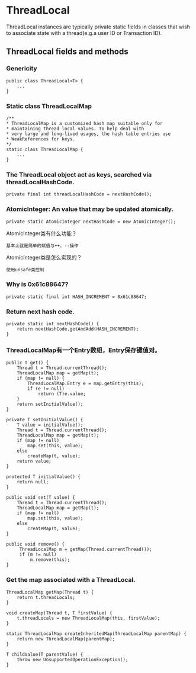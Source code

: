 # ThreadLocal
ThreadLocal instances are typically private static fields in classes that wish to associate state with a  thread(e.g.a user ID or Transaction ID).

## ThreadLocal fields and methods

### Genericity

	public class ThreadLocal<T> {
		...
	}

### Static class ThreadLocalMap

	/**
    * ThreadLocalMap is a customized hash map suitable only for
    * maintaining thread local values. To help deal with
    * very large and long-lived usages, the hash table entries use
    * WeakReferences for keys.
    */
	static class ThreadLocalMap {
	    ...
	}
	
### The ThreadLocal object act as keys, searched via threadLocalHashCode.
	private final int threadLocalHashCode = nextHashCode();
	
### AtomicInteger: An value that may be updated atomically.

	private static AtomicInteger nextHashCode = new AtomicInteger();
	
AtomicInteger类有什么功能？

	基本上就是简单的赋值与++、--操作

AtomicInteger类是怎么实现的？

	使用unsafe类控制

### Why is 0x61c88647?
	private static final int HASH_INCREMENT = 0x61c88647;
	
### Return next hash code.
	private static int nextHashCode() {
		return nextHashCode.getAndAdd(HASH_INCREMENT);
    }

### ThreadLocalMap有一个Entry数组，Entry保存键值对。
	public T get() {
        Thread t = Thread.currentThread();
        ThreadLocalMap map = getMap(t);
        if (map != null) {
            ThreadLocalMap.Entry e = map.getEntry(this);
            if (e != null)
                return (T)e.value;
        }
        return setInitialValue();
    }
	
	private T setInitialValue() {
        T value = initialValue();
        Thread t = Thread.currentThread();
        ThreadLocalMap map = getMap(t);
        if (map != null)
            map.set(this, value);
        else
            createMap(t, value);
        return value;
    }
	
	protected T initialValue() {
        return null;
    }
	
	public void set(T value) {
        Thread t = Thread.currentThread();
        ThreadLocalMap map = getMap(t);
        if (map != null)
            map.set(this, value);
        else
            createMap(t, value);
    }
	
	public void remove() {
         ThreadLocalMap m = getMap(Thread.currentThread());
         if (m != null)
             m.remove(this);
    }

### Get the map associated with a ThreadLocal.
	ThreadLocalMap getMap(Thread t) {
        return t.threadLocals;
    }
	
	void createMap(Thread t, T firstValue) {
        t.threadLocals = new ThreadLocalMap(this, firstValue);
    }
	
	static ThreadLocalMap createInheritedMap(ThreadLocalMap parentMap) {
        return new ThreadLocalMap(parentMap);
    }
	
	T childValue(T parentValue) {
        throw new UnsupportedOperationException();
    }
